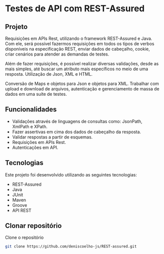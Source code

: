 # Testes de API com REST-Assured


## Projeto

Requisições em APIs Rest, utilizando o framework REST-Assured e Java. Com ele, será possível fazermos requisições em todos os tipos de verbos disponíveis na especificação REST, enviar dados de cabeçalho, cookie, criar cenários para atender as demandas de testes.

Além de fazer requisições, é possível realizar diversas validações, desde as mais simples, até buscar um atributo mais específicos no meio de uma resposta. Utilização de Json, XML e HTML.

Conversão de Maps e objetos para Json e objetos para XML. Trabalhar com upload e download de arquivos, autenticação e gerenciamento de massa de dados em uma suíte de testes.

## Funcionalidades

- Validações através de linguagens de consultas como: JsonPath, XmlPath e XPath.
- Fazer assertivas em cima dos dados de cabeçalho da resposta.
- Validar respostas a partir de esquemas.
- Requisições em APIs Rest.
- Autenticações em API.

## Tecnologias

Este projeto foi desenvolvido utilizando as seguintes tecnologias:

- REST-Assured
- Java
- JUnit
- Maven
- Groove
- API REST

## Clonar repositório

Clone o repositório

```bash
git clone https://github.com/deniscoelho-js/REST-assured.git

```
